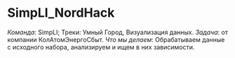 # SimpLI_NordHack
  *Команда*: SimpLI; Треки: Умный Город, Визуализация данных.
  *Задача*: от компании КолАтомЭнергоСбыт.
  *Что мы делаем*: Обрабатываем данные с исходного набора, анализируем и ищем в них зависимости.
